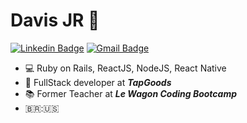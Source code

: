 # Davis JR 🦩
[![Linkedin Badge](https://img.shields.io/badge/-Davis-blue?style=flat-square&logo=Linkedin&logoColor=white&link=https://www.linkedin.com/in/hugo-duarte-3392bb153/)](https://www.linkedin.com/in/davis-roberto/) 
[![Gmail Badge](https://img.shields.io/badge/-davisrobertosouza@gmail.com-c14438?style=flat-square&logo=Gmail&logoColor=white&link=mailto:davisrobertosouza@gmail.com)](mailto:hmdros@gmail.com)

- 💻 Ruby on Rails, ReactJS, NodeJS, React Native
- 🤖 FullStack developer at ***TapGoods***
- 📚 Former Teacher at ***Le Wagon Coding Bootcamp***
- 🇧🇷:🇺🇸
